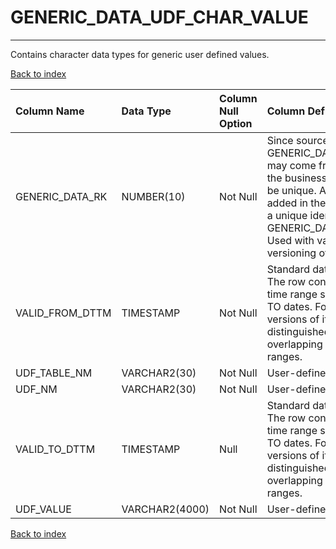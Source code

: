 # GENERIC_DATA_UDF_CHAR_VALUE

---

Contains character data types for generic user defined values.

[Back to index](./index.md)

| Column Name     | Data Type      | Column Null Option   | Column Definition                                                                                                                                                                                                                                                                            |
|:----------------|:---------------|:---------------------|:---------------------------------------------------------------------------------------------------------------------------------------------------------------------------------------------------------------------------------------------------------------------------------------------|
| GENERIC_DATA_RK | NUMBER(10)     | Not Null             | Since source data for GENERIC_DATA_UDF_CHAR_VALUE may come from multiple systems, the business supplied keys may not be unique. A surrogate key is added in the ETL process to ensure a unique identifier for GENERIC_DATA_UDF_CHAR_VALUE. Used with valid_from_dttm for versioning of rows. |
| VALID_FROM_DTTM | TIMESTAMP      | Not Null             | Standard dates used for versioning. The row content is valid within the time range specified by FROM and TO dates. For a given identifier, versions of its rows are distinguished by different non-overlapping FROM and TO date ranges.                                                      |
| UDF_TABLE_NM    | VARCHAR2(30)   | Not Null             | User-defined field table name.                                                                                                                                                                                                                                                               |
| UDF_NM          | VARCHAR2(30)   | Not Null             | User-defined field name.                                                                                                                                                                                                                                                                     |
| VALID_TO_DTTM   | TIMESTAMP      | Null                 | Standard dates used for versioning. The row content is valid within the time range specified by FROM and TO dates. For a given identifier, versions of its rows are distinguished by different non-overlapping FROM and TO date ranges.                                                      |
| UDF_VALUE       | VARCHAR2(4000) | Not Null             | User-defined field value.                                                                                                                                                                                                                                                                    |

[Back to index](./index.md)